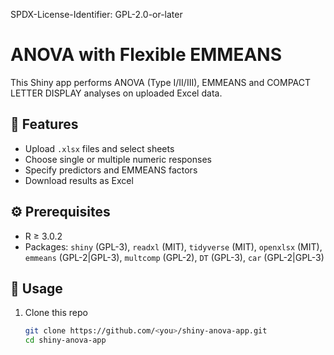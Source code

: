 SPDX-License-Identifier: GPL-2.0-or-later

# ANOVA with Flexible EMMEANS

This Shiny app performs ANOVA (Type I/II/III), EMMEANS and COMPACT LETTER DISPLAY analyses on uploaded Excel data.

## 🎯 Features
- Upload `.xlsx` files and select sheets  
- Choose single or multiple numeric responses  
- Specify predictors and EMMEANS factors  
- Download results as Excel

## ⚙️ Prerequisites
- R ≥ 3.0.2  
- Packages: `shiny` (GPL-3), `readxl` (MIT), `tidyverse` (MIT), `openxlsx` (MIT),  
  `emmeans` (GPL-2|GPL-3), `multcomp` (GPL-2), `DT` (GPL-3), `car` (GPL-2|GPL-3)

## 🚀 Usage
1. Clone this repo  
   ```bash
   git clone https://github.com/<you>/shiny-anova-app.git
   cd shiny-anova-app
